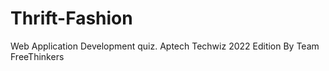 # Thrift-Fashion
Web Application Development quiz. Aptech Techwiz 2022 Edition
By Team FreeThinkers
